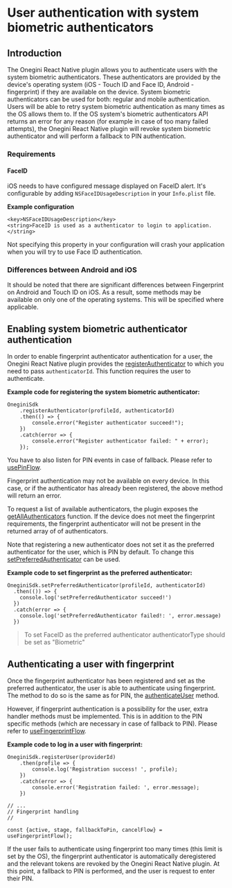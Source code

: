 # User authentication with system biometric authenticators

## Introduction

The Onegini React Native plugin allows you to authenticate users with the system biometric authenticators. These authenticators are provided by the device's operating system (iOS - Touch ID and Face ID, Android - fingerprint) if they are available on the device. System biometric authenticators can be used for both: regular and mobile authentication. Users will be able to retry system biometric authentication as many times as the OS allows them to. If the OS system's biometric authenticators API returns an error for any reason (for example in case of too many failed attempts), the Onegini React Native plugin will revoke system biometric authenticator and will perform a fallback to PIN authentication.

### Requirements

#### FaceID

iOS needs to have configured message displayed on FaceID alert. It's configurable by adding `NSFaceIDUsageDescription` in your `Info.plist` file.

**Example configuration**

    <key>NSFaceIDUsageDescription</key>
    <string>FaceID is used as a authenticator to login to application.</string>

Not specifying this property in your configuration will crash your application when you will try to use Face ID authentication.

### Differences between Android and iOS

It should be noted that there are significant differences between Fingerprint on Android and Touch ID on iOS. As a result, some methods may be available on only one of the operating systems. This will be specified where applicable.

## Enabling system biometric authenticator authentication

In order to enable fingerprint authenticator authentication for a user, the Onegini React Native plugin provides the [registerAuthenticator](../reference-guides/registerAuthenticator.md) to which you need to pass `authenticatorId`. This function requires the user to authenticate.

**Example code for registering the system biometric authenticator:**
```
OneginiSdk
    .registerAuthenticator(profileId, authenticatorId)
    .then(() => {
        console.error("Register authenticator succeed!");
    })
    .catch(error => {
        console.error("Register authenticator failed: " + error);
    });
```

You have to also listen for PIN events in case of fallback. Please refer to [usePinFlow](../reference-guides/usePinFlow.md).

Fingerprint authentication may not be available on every device. In this case, or if the authenticator has already been registered, the above method will return an error.

To request a list of available authenticators, the plugin exposes the [getAllAuthenticators](../reference-guides/getAllAuthenticators.md) function. If the device does not meet the fingerprint requirements, the fingerprint authenticator will not be present in the returned array of of authenticators.

Note that registering a new authenticator does not set it as the preferred authenticator for the user, which is PIN by default. To change this [setPreferredAuthenticator](../reference-guides/setPreferredAuthenticator.md) can be used.

**Example code to set fingerprint as the preferred authenticator:**
```
OneginiSdk.setPreferredAuthenticator(profileId, authenticatorId)
  .then(()) => {
    console.log('setPreferredAuthenticator succeed!')
  })
  .catch(error => {
    console.log('setPreferredAuthenticator failed!: ', error.message)
  })
```
> To set FaceID as the preferred authenticator authenticatorType should be set as "Biometric"


## Authenticating a user with fingerprint

Once the fingerprint authenticator has been registered and set as the preferred authenticator, the user is able to authenticate using fingerprint. The method to do so is the same as for PIN, the [authenticateUser](../reference-guides/authenticateUser.md) method.


However, if fingerprint authentication is a possibility for the user, extra handler methods must be implemented. This is in addition to the PIN specific methods (which are necessary in case of fallback to PIN). Please refer to [useFingerprintFlow](../reference-guides/useFingerprintFlow.md).

**Example code to log in a user with fingerprint:**

```
OneginiSdk.registerUser(providerId)
    .then(profile => {
        console.log('Registration success! ', profile);
    })
    .catch(error => {
        console.error('Registration failed: ', error.message);
    })
    
// ...
// Fingerprint handling
// 

const {active, stage, fallbackToPin, cancelFlow} = useFingerprintFlow();
```


If the user fails to authenticate using fingerprint too many times (this limit is set by the OS), the fingerprint authenticator is automatically deregistered and the relevant tokens are revoked by the Onegini React Native plugin. At this point, a fallback to PIN is performed, and the user is request to enter their PIN.
